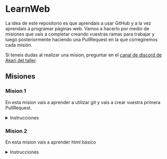 # LearnWeb

La idea de este repositorio es que aprendaís a usar GitHub y a la vez aprendaís a programar páginas web. Vamos a hacerlo por medio de misiones que vaís a completar creando vuestras ramas para trabajar y luego posteriormente haciendo una PullRequest en la que corregiremos cada misión. 

Si teneís dudas al realizar una mision, preguntar en el [canal de discord de Akari del taller](https://discord.gg/KAexdz3 "canal de discord de Akari del taller").

## Misiones

### Mision 1

En esta mision vaís a aprender a utilizar git y vaís a crear vuestra primera PullRequest.

<details>
  <summary> Instrucciones</summary>

#### Pasos simples

1. Instalar git desde [aquí](https://git-scm.com/ "aquí").
1. `git clone https://github.com/AkariWorksDev/WebLearn.git`
1. `git pull`
1. `git status`
Debería decirte **On branch master**
1. `git branch TUNOMBRE-mision1`
Este comando no devuelve nada, crealo con tu nombre, por ejemplo **Borja-mision1**.
1. `git checkout TUNOMBRE-mision1`
1. `git status`
Debería decirte **On branch TUNOMBRE-mision1**
1. En la raíz, es decir, en la carpeta principal, crea una carpeta con el nombre de tu usuario de git. Dentro crea un archivo txt con algo escrito.
1. `git add .`
1. `git commit -m "Descripción corta de qué has hecho"`. 
1. `git push`
1. Ahora crea la pull request y pide que te lo corrijan.

#### Más información

- En [esta](https://git-scm.com/docs/git-clone "esta") página tienes información sobre el comando git clone.
- En [esta](https://git-scm.com/docs/git-pull "esta") página tienes información sobre el comando git pull.
- En [esta](https://git-scm.com/docs/git-branch "esta") página tienes información sobre cómo crear una rama.
- En [esta](https://git-scm.com/docs/git-checkout "esta") página tienes información sobre el comando git clone.
- En [esta](https://git-scm.com/docs/git-add "esta") página tienes información sobre cómo staggear archivos para commitearlos.
- En [esta](https://git-scm.com/docs/git-commit "esta") página tienes información sobre cómo **commitear** los archivos que has **staggeado**.
- En [esta](https://git-scm.com/docs/git-push "esta") página tienes información sobre cómo pushear.
- Has completado la mision 1. Ahora pídele a alguien del equipo [Master](https://github.com/orgs/AkariWorksDev/teams/master "Master") de Akari que te lo corrija creando la pull request desde la web de GitHub.
<img src="https://i.imgur.com/QYhCBWt.jpg"/>

</details>

### Mision 2

En esta mision vaís a aprender html básico

<details>
  <summary> Instrucciones</summary>

#### Pasos simples

1. `git pull`
2. `git status`
Debería decirte **On branch master**
3. `git branch TUNOMBRE-mision2`
4. `git checkout TUNOMBRE-mision2`
5. `git status`
Debería decirte **On branch TUNOMBRE-mision2**
6. Dentro de la carpeta con tu nombre crea 2 carpetas. Una con nombre **mision1** y otra con nombre **mision2**
7. Mete el archivo .txt de la anterior misión en la carpeta **mision1**
8. Dentro de la carpeta mision2 crea un archivo con nombre **index.html**
9. Vamos a editar el archivo **index.html**. Primero creamos las dos secciones básicas en un html: 
```html
<!DOCTYPE html>
<html>
  <head></head>
  <body></body>
</html>
```
- `<!DOCTYPE html>` Define el archivo como un documento html. A veces no se les pone .html al final a los archivos. Sin esta extensión esta etiqueta le diría al navegador que es un html.
- `<html>` Define el inicio y final de un código html
- `<head>` Define la información del documento
- `<body>` Define el contenido del documento
- Las etiquetas en html pueden ponerse cómo apertura de la etiqueta con sus parámetros, valores de parámetros, contenido + cierre de etiqueta:
```html
<etiqueta param1 = "valorparam1" > Contenido etiqueta </etiqueta>
```
- También pueden ponerse cómo etiqueta sin cierre con sus parámetros:
```html
<etiqueta param1 = "valorparam1" >
```
- Esta última se suele usar por ejemplo para añadir imágenes a una web:
```html
<img src="imagen.gif" height="42" width="42">
```
- Existen muchas etiquetas. Investiga las que añado a continuación y añádelas dentro de nuestro código en **head** o **body** según  corresponda. Más información abajo.
  - a
  - img
  - br
  - p
  - h1
  - input
  - button 
  - div
  - title
  - !--

10. Cuando creas que tu página web está bien formada y contiene todos los tags anteriores ejecuta el comando `git add .`
11. `git commit -m "Descripción corta de qué has hecho"`. 

Dentro 
12. `git add .`
13. `git commit -m "Descripción corta de qué has hecho"`. 
14. `git push`
15. Ahora crea la pull request y pide que te lo corrijan.
16. `git push`

#### Más información
- En [esta](https://www.w3schools.com/tags/tag_a.asp "esta")        página tienes información sobre la etiqueta **a**.
- En [esta](https://www.w3schools.com/tags/tag_img.asp "esta")      página tienes información sobre la etiqueta **img**.
- En [esta](https://www.w3schools.com/tags/tag_br.asp "esta")       página tienes información sobre la etiqueta **br**.
- En [esta](https://www.w3schools.com/tags/tag_p.asp "esta")        página tienes información sobre la etiqueta **p**.
- En [esta](https://www.w3schools.com/tags/tag_hn.asp "esta")       página tienes información sobre la etiqueta **h1**.
- En [esta](https://www.w3schools.com/tags/tag_input.asp "esta")    página tienes información sobre la etiqueta **input**.
- En [esta](https://www.w3schools.com/tags/tag_button.asp "esta")   página tienes información sobre la etiqueta **button**.
- En [esta](https://www.w3schools.com/tags/tag_div.asp "esta")      página tienes información sobre la etiqueta **div**.
- En [esta](https://www.w3schools.com/tags/tag_title.asp "esta")    página tienes información sobre la etiqueta **title**.
- En [esta](https://www.w3schools.com/tags/tag_comment.asp "esta")  página tienes información sobre la etiqueta comentario **!--**.
- Ejemplo de web bien formada:
```html
<!DOCTYPE html>
  <html>

    <head>
      <!--> Esto es un comentario en el código html <-->
      <title> Aprendiendo HTML </title>
    </head>

    <body>

      <div>
        <h1> Esto es un título Enorme </h1>
        <h2> Esto es un título grande </h2>
        <h3> Esto es un título </h3>
        <p> Esto es un párrafo. </p>
        <a href="https://akariworks.es/"> Esto es un enlace a AkariWorks </a>
        <br>
        <input> Esto es un campo para escribir </input>
        <button> Esto es un botón </button>
      </div>

    </body>

  </html>
```

</details>